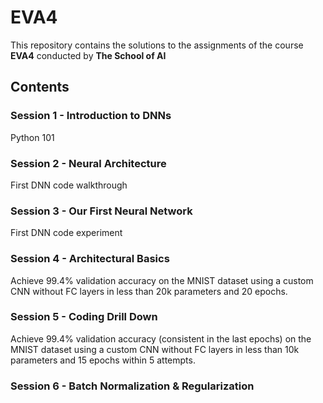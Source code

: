 # EVA4 

This repository contains the solutions to the assignments of the course **EVA4** conducted by **The School of AI**

## Contents

### Session 1 - Introduction to DNNs

Python 101 

### Session 2 - Neural Architecture

First DNN code walkthrough

### Session 3 - Our First Neural Network

First DNN code experiment

### Session 4 - Architectural Basics

Achieve 99.4% validation accuracy on the MNIST dataset using a custom CNN without FC layers in less than 20k parameters and 20 epochs.

### Session 5 - Coding Drill Down

Achieve 99.4% validation accuracy (consistent in the last epochs) on the MNIST dataset using a custom CNN without FC layers in less than 10k parameters and 15 epochs within 5 attempts.

### Session 6 - Batch Normalization & Regularization




